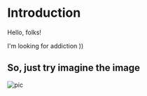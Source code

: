 # Introduction

Hello, folks!

I'm looking for addiction ))

## So, just try imagine the image
![pic](https://images.unsplash.com/photo-1586115321959-f89577627613?q=80&w=3522&auto=format&fit=crop&ixlib=rb-4.0.3&ixid=M3wxMjA3fDB8MHxwaG90by1wYWdlfHx8fGVufDB8fHx8fA%3D%3D)